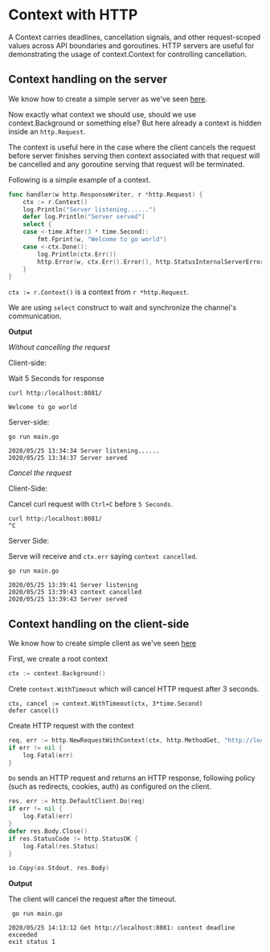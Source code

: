 # Context with HTTP

A Context carries deadlines, cancellation signals, and other request-scoped values across API boundaries and goroutines.
HTTP servers are useful for demonstrating the usage of context.Context for controlling cancellation.

## Context handling on the server

We know how to create a simple server as we've seen [here](https://github.com/pratikjagrut/go-tutorial/tree/master/42_HTTP_Server).

Now exactly what context we should use, should we use context.Background or something else? But here already a context is hidden inside an `http.Request`.

The context is useful here in the case where the client cancels the request before server finishes serving then context associated with that request will be cancelled and any goroutine serving that request will be terminated.

Following is a simple example of a context.

```go
func handler(w http.ResponseWriter, r *http.Request) {
    ctx := r.Context()
    log.Println("Server listening......")
    defer log.Println("Server served")
    select {
    case <-time.After(3 * time.Second):
        fmt.Fprint(w, "Welcome to go world")
    case <-ctx.Done():
        log.Println(ctx.Err())
        http.Error(w, ctx.Err().Error(), http.StatusInternalServerError)
    }
}
```

`ctx := r.Context()` is a context from `r *http.Request`. 

We are using `select` construct to wait and synchronize the channel's communication.

**Output**

*Without cancelling the request*

Client-side:

Wait 5 Seconds for response

```
curl http:/localhost:8081/

Welcome to go world
```

Server-side:

```
go run main.go

2020/05/25 13:34:34 Server listening......                                                                 
2020/05/25 13:34:37 Server served  
```

*Cancel the request*

Client-Side:

Cancel curl request with `Ctrl+C` before `5 Seconds`.

```
curl http:/localhost:8081/
^C
```

Server Side:

Serve will receive and `ctx.err` saying `context cancelled`.

```
go run main.go

2020/05/25 13:39:41 Server listening
2020/05/25 13:39:43 context cancelled 
2020/05/25 13:39:43 Server served  
```

## Context handling on the client-side 

We know how to create simple client as we've seen [here](https://github.com/pratikjagrut/go-tutorial/tree/master/41_HTTP_client)


First, we create a root context

```go
ctx := context.Background()
```

Crete `context.WithTimeout` which will cancel HTTP request after 3 seconds.

```
ctx, cancel := context.WithTimeout(ctx, 3*time.Second)
defer cancel()
```

Create HTTP request with the context

```go
req, err := http.NewRequestWithContext(ctx, http.MethodGet, "http://localhost:8081", nil)
if err != nil {
    log.Fatal(err)
}
```

`Do` sends an HTTP request and returns an HTTP response, following policy (such as redirects, cookies, auth) as configured on the client.

```go
res, err := http.DefaultClient.Do(req)
if err != nil {
    log.Fatal(err)
}
defer res.Body.Close()
if res.StatusCode != http.StatusOK {
    log.Fatal(res.Status)
}

io.Copy(os.Stdout, res.Body)
```

**Output**

The client will cancel the request after the timeout.

```
 go run main.go

2020/05/25 14:13:12 Get http://localhost:8081: context deadline exceeded
exit status 1
```